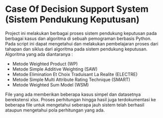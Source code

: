 # Case Of Decision Support System (Sistem Pendukung Keputusan)

Project ini melakukan berbagai proses sistem pendukung keputusan pada berbagai kasus dan algoritma di sebuah pemograman berbasis Python. Pada script ini dapat mengetahui dan melakukan pembelajaran proses dari tahapan dan siklus dari algoritma pada sistem pendukung keputusan. Algoritma yang ada diantaranya :
* Metode Weighted Product (WP)
* Metode Simple Additive Weighting (SAW)
* Metode Elimination Et Choix Traduisant La Realite (ELECTRE)
* Metode Simple Multi Attribute Rating Technique (SMART)
* Metode Weighted Sum Model (WSM)

File yang ada memberikan beberapa kasus simpel dan datasetnya berekstensi xlsx. Proses perhitungan hingga hasil juga terdokumentasi ke beberapa file untuk mengetahui seberapa jauh sistem telah berhasil ataupun mengetahui pola perhitungan yang ada.
